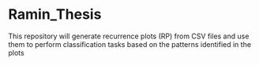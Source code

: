 # Ramin_Thesis

This repository will generate recurrence plots (RP) from CSV files
and use them to perform classification tasks based on the patterns identified in the plots